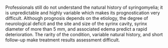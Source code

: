Professionals still do not understand the natural history of syringomyelia; it is unpredictable and highly variable which makes its prognostication very difficult. Although prognosis depends on the etiology, the degree of neurological deficit and the site and size of the syrinx cavity, syrinx diameter of more than 5 mm, and associated edema predict a rapid deterioration. The rarity of the condition, variable natural history, and short follow-up make treatment results assessment difficult.